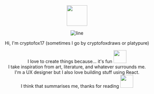 <div align="center">
<img src="https://github.com/user-attachments/assets/45aa6652-ee64-4612-8924-48627d02709d" height="64px" width="auto">

![line](https://github.com/user-attachments/assets/927a6ed5-89c0-434d-a5a7-210df04d6cd2)

Hi, I'm cryptofox17 (sometimes I go by cryptofoxdraws or platypure)

I love to create things because... it's fun <img src="https://github.com/user-attachments/assets/d31ed95e-78b0-47c8-b0b7-06a425f1364c" height="40" width="auto"> <br>
I take inspiration from art, literature, and whatever surrounds me. <br>
I'm a UX designer but I also love building stuff using React. <br>
I think that summarises me, thanks for reading <img src="https://github.com/user-attachments/assets/0c8d4fc5-de0f-49ef-8a64-d768f725ae50" width="40">
</div>
